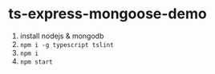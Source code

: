 # ts-express-mongoose-demo

1. install nodejs & mongodb
2. `npm i -g typescript tslint`
3. `npm i`
4. `npm start`
